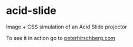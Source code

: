 # acid-slide
Image + CSS simulation of an Acid Slide projector

To see it in action go to [peterhirschberg.com](http://peterhirschberg.com)

